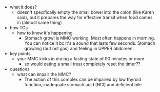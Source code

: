   * what it does?
    * doesn't specifically empty the small bowel into the colon (like Karen said), but it prepares the way for effective transit when food comes in (almost same thing)
  * how TOs
    * how to know it's happening
      * Stomach growl is MMC working. Most often happens in morning. You can notice it bc it's a sound that lasts few seconds. Stomach growling (but not gas) and feeling in UPPER abdomen.
  * key points
    * your MMC kicks in during a fasting state of 90 minutes or more
      * so would eating a small treat completely reset the timer??
  * questions
    * what can impair the MMC?
      * The action of this complex can be impaired by low thyroid function, inadequate stomach acid (HCl) and deficient bile.